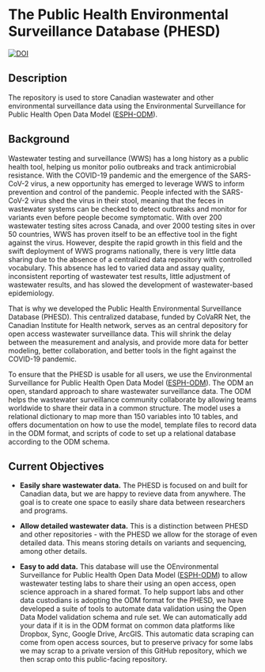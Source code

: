 # The Public Health Environmental Surveillance Database (PHESD)

[![DOI](https://zenodo.org/badge/410863559.svg)](https://zenodo.org/badge/latestdoi/410863559)

## Description

The repository is used to store Canadian wastewater and other environmental surveillance data using the Environmental Surveillance for Public Health Open Data Model ([ESPH-ODM](https://github.com/Big-Life-Lab/ODM)).

## Background

Wastewater testing and surveillance (WWS) has a long history as a public health tool, helping us monitor polio outbreaks and track antimicrobial resistance. With the COVID-19 pandemic and the emergence of the SARS-CoV-2 virus, a new opportunity has emerged to leverage WWS to inform prevention and control of the pandemic. People infected with the SARS-CoV-2 virus shed the virus in their stool, meaning that the feces in wastewater systems can be checked to detect outbreaks and monitor for variants even before people become symptomatic. With over 200 wastewater testing sites across Canada, and over 2000 testing sites in over 50 countries, WWS has proven itself to be an effective tool in the fight against the virus. However, despite the rapid growth in this field and the swift deployment of WWS programs nationally, there is very little data sharing due to the absence of a centralized data repository with controlled vocabulary. This absence has led to varied data and assay quality, inconsistent reporting of wastewater test results, little adjustment of wastewater results, and has slowed the development of wastewater-based epidemiology.

That is why we developed the Public Health Environmental Surveillance Database (PHESD). This centralized database, funded by CoVaRR Net, the Canadian Institute for Health network, serves as an central depository for open access wastewater surveillance data. This will shrink the delay between the measurement and analysis, and provide more data for better modeling, better collaboration, and better tools in the fight against the COVID-19 pandemic.

To ensure that the PHESD is usable for all users, we use the Environmental Surveillance for Public Health Open Data Model ([ESPH-ODM](https://github.com/Big-Life-Lab/ODM)). The ODM an open, standard approach to share wastewater surveillance data. The ODM helps the wastewater surveillance community collaborate by allowing teams worldwide to share their data in a common structure. The model uses a relational dictionary to map more than 150 variables into 10 tables, and offers documentation on how to use the model, template files to record data in the ODM format, and scripts of code to set up a relational database according to the ODM schema.

## Current Objectives

- **Easily share wastewater data.** The PHESD is focused on and built for Canadian data, but we are happy to revieve data from anywhere. The goal is to create one space to easily share data between researchers and programs.

- **Allow detailed wastewater data.** This is a distinction between PHESD and other repositories - with the PHESD we allow for the storage of even detailed data. This means storing details on variants and sequencing, among other details.

- **Easy to add data.** This database will use the OEnvironmental Surveillance for Public Health Open Data Model ([ESPH-ODM](https://github.com/Big-Life-Lab/ODM)) to allow wastewater testing labs to share their using an open access, open science approach in a shared format. To help support labs and other data custodians is adopting the ODM format for the PHESD, we have developed a suite of tools to automate data validation using the Open Data Model validation schema and rule set. We can automatically add your data if it is in the ODM format on common data platforms like Dropbox, Sync, Google Drive, ArcGIS. This automatic data scraping can come from open access sources, but to preserve privacy for some labs we may scrap to a private version of this GitHub repository, which we then scrap onto this public-facing repository.

